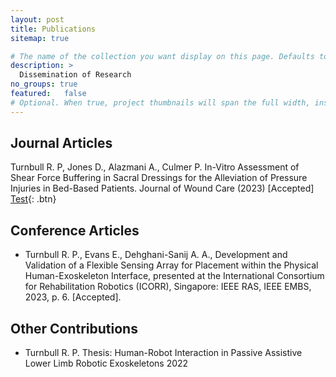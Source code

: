 ```yaml
---
layout: post
title: Publications
sitemap: true

# The name of the collection you want display on this page. Defaults to projects. See Organizing Projects for detail on how to handle multiple project collections.
description: >
  Dissemination of Research
no_groups: true
featured: 	false
# Optional. When true, project thumbnails will span the full width, instead of only half. This setting takes precedence over the featured value of individual projects, i.e. it will apply to the entire page.
---
```



 <h2> Journal Articles </h2>

Turnbull R. P, Jones D., Alazmani A., Culmer P. In-Vitro Assessment of Shear Force Buffering in Sacral Dressings for the Alleviation of Pressure Injuries in Bed-Based Patients. Journal of Wound Care (2023) [Accepted]
[Test](http://www.google.com){: .btn}
 


 <h2> Conference Articles </h2>
 

 <ul>
  <li> Turnbull R. P., Evans E., Dehghani-Sanij A. A., Development and Validation of a Flexible Sensing Array for Placement within the Physical Human-Exoskeleton Interface, presented at the International Consortium for Rehabilitation Robotics (ICORR), Singapore: IEEE RAS, IEEE EMBS, 2023, p. 6. [Accepted]. </li>

</ul> 


 <h2> Other Contributions</h2>
 
<ul>
  <li>Turnbull R. P. Thesis: Human-Robot Interaction in Passive Assistive Lower Limb Robotic Exoskeletons 2022 </li>
</ul> 